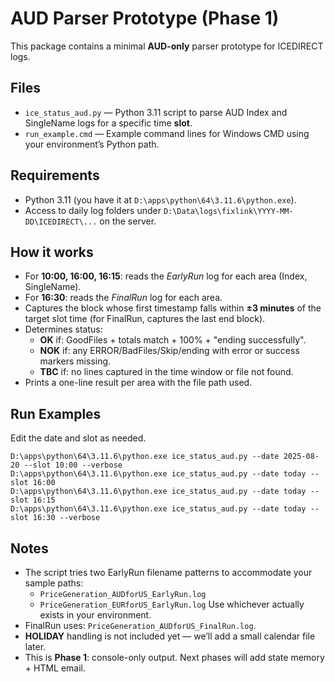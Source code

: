 # AUD Parser Prototype (Phase 1)

This package contains a minimal **AUD-only** parser prototype for ICEDIRECT logs.

## Files
- `ice_status_aud.py` — Python 3.11 script to parse AUD Index and SingleName logs for a specific time **slot**.
- `run_example.cmd` — Example command lines for Windows CMD using your environment’s Python path.

## Requirements
- Python 3.11 (you have it at `D:\apps\python\64\3.11.6\python.exe`).
- Access to daily log folders under `D:\Data\logs\fixlink\YYYY-MM-DD\ICEDIRECT\...` on the server.

## How it works
- For **10:00, 16:00, 16:15**: reads the *EarlyRun* log for each area (Index, SingleName).
- For **16:30**: reads the *FinalRun* log for each area.
- Captures the block whose first timestamp falls within **±3 minutes** of the target slot time (for FinalRun, captures the last end block).
- Determines status:
  - **OK** if: GoodFiles + totals match + 100% + "ending successfully".
  - **NOK** if: any ERROR/BadFiles/Skip/ending with error or success markers missing.
  - **TBC** if: no lines captured in the time window or file not found.
- Prints a one-line result per area with the file path used.

## Run Examples
Edit the date and slot as needed.

```
D:\apps\python\64\3.11.6\python.exe ice_status_aud.py --date 2025-08-20 --slot 10:00 --verbose
D:\apps\python\64\3.11.6\python.exe ice_status_aud.py --date today --slot 16:00
D:\apps\python\64\3.11.6\python.exe ice_status_aud.py --date today --slot 16:15
D:\apps\python\64\3.11.6\python.exe ice_status_aud.py --date today --slot 16:30 --verbose
```

## Notes
- The script tries two EarlyRun filename patterns to accommodate your sample paths:
  - `PriceGeneration_AUDforUS_EarlyRun.log`
  - `PriceGeneration_EURforUS_EarlyRun.log`
  Use whichever actually exists in your environment.
- FinalRun uses: `PriceGeneration_AUDforUS_FinalRun.log`.
- **HOLIDAY** handling is not included yet — we’ll add a small calendar file later.
- This is **Phase 1**: console-only output. Next phases will add state memory + HTML email.
